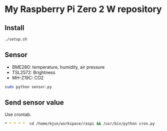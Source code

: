 # My Raspberry Pi Zero 2 W repository

## Install

```bash
./setup.sh
```

## Sensor

- BME280: temperature, humidity, air pressure
- TSL2572: Brightness
- MH-Z19C: CO2

```bash
sudo python sensor.py
```

## Send sensor value

Use crontab.

```bash
* * * * *  cd /home/mjun/workspace/raspi && /usr/bin/python cron.py
```
